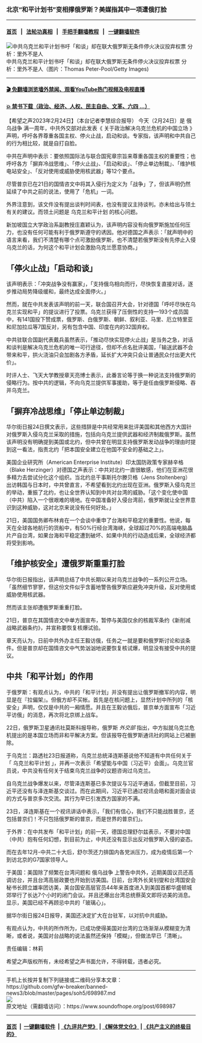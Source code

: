 ### 北京“和平计划书”变相撑俄罗斯？美媒指其中一项遭俄打脸
------------------------

#### [首页](https://github.com/gfw-breaker/banned-news3/blob/master/README.md) &nbsp;&nbsp;|&nbsp;&nbsp; [法轮功真相](https://github.com/begood0513/basic/blob/master/README.md)  &nbsp;&nbsp;|&nbsp;&nbsp; [手把手翻墙教程](https://github.com/gfw-breaker/guides/wiki)  &nbsp;&nbsp;|&nbsp;&nbsp; [一键翻墙软件](https://github.com/gfw-breaker/nogfw/blob/master/README.md)  



<div><img alt="中共乌克兰和平计划书吁「和谈」却在联大俄罗斯无条件停火决议投弃权票 分析：里外不是人" src="https://img.soundofhope.org/2022-08/gettyimages-871865938-1660865245249.jpg"/>
<br/><figcaption class="caption">
 中共乌克兰和平计划书吁「和谈」却在联大俄罗斯无条件停火决议投弃权票 分析：里外不是人（图片：Thomas Peter-Pool/Getty Images)
</figcaption></div><hr/>

#### [ 🎬  免翻墙浏览墙外禁闻、观看YouTube热门视频及电视直播](https://github.com/gfw-breaker/HelloWorld)

#### [ 💥  禁书下载（政治、经济、人权、民主自由、文革、六四 ...）](https://github.com/gfw-breaker/books/blob/master/README.md)

<div><div class="Content__Wrapper sc-1bvya0-0 elmmKw article_body" data-checkusr="" itemprop="articleBody">
 <div id="post_place_1">
 </div>
 <p class="meta-top">
  <span class="meta">
   【希望之声2023年2月24日】（本台记者李慧综合报导）
  </span>
  今天（2月24日）是
  <ok href="/term/685654">
   俄乌战争
  </ok>
  满一周年，中共外交部对此发表《
  <ok href="/term/842528">
   关于政治解决乌克兰危机的中国立场
  </ok>
  》声明，呼吁各界尊重各国主权、停火止战，启动和谈。专家指，该声明和中共自己的行为相比较，就是自打自脸。
 </p>
 <p>
  中共在声明中表示：要依照国际法与联合国宪章宗旨来尊重各国主权的重要性；也呼吁各方「摒弃冷战思维」、「停火止战」、「启动和谈」、「停止单边制裁」、「维护核电站安全」、「反对使用或威胁使用核武器」等12个要点。
 </p>
 <p>
  尽管普京已在21日的国情咨文中将其入侵行为定义为「战争」了，但该声明仍然延续了中共之前的说法，使用了「危机」一词。
 </p>
 <p>
  外界注意到，该文件没有提出谈判时间表，也没有提议主持谈判。亦未给出与领土有关的建议。而领土问题是
  <ok href="/term/842531">
   乌克兰和平计划
  </ok>
  的核心问题。
 </p>
 <p>
  新加坡国立大学政治系副教授庄嘉颖认为，该声明内容没有向俄罗斯施加任何压力，也没有任何可能有利于俄罗斯遵守的诱因。他对德国之声表示：「就声明中的语言来看，我们不清楚有哪个点可激励俄罗斯，也不清楚若俄罗斯没有先停止入侵乌克兰的话，为何这个和平计划会激励乌克兰愿意协商。」
 </p>
 <h2>
  <strong>
   「停火止战」「启动和谈」
  </strong>
 </h2>
 <p>
  该声明表示：「冲突战争没有赢家」，「支持俄乌相向而行，尽快恢复直接对话，逐步推动局势降级缓和，最终达成全面停火。」
 </p>
 <p>
  然而，就在中共发表该声明的前一天，联合国召开大会，针对德国「呼吁尽快在乌克兰实现和平」的提议进行了投票。乌克兰获得了压倒性的支持—193个成员国中，有141国投下赞成票，俄罗斯、白俄罗斯、朝鲜、叙利亚、马里、厄立特里亚和尼加拉瓜等7国反对，另有包含中国、印度在内的32国弃权。
 </p>
 <p>
  中共驻联合国副代表戴兵虽然表示，「推动尽快实现停火止战」是当务之急，对话和谈判是解决乌克兰危机的唯一可行途径，但却不点名批评美国，「输送武器不会带来和平，拱火浇油只会加剧各方矛盾，延长扩大冲突只会让普通民众付出更大代价」。
 </p>
 <p>
  时评人士、飞天大学教授章天亮博士表示，此番言论等于换一种说法支持俄罗斯的侵略行为。按中共的逻辑，不向乌克兰提供军事援助，等于是任由俄罗斯侵略、吞并乌克兰。
 </p>
 <h2>
  <strong>
   「摒弃冷战思维」「停止单边制裁」
  </strong>
 </h2>
 <p>
  华尔街日报24日撰文表示，这些措辞是中共经常用来批评美国和其他西方大国针对俄罗斯入侵乌克兰采取的措施，包括向乌克兰提供武器和经济制裁俄罗斯。虽然该声明没有明确提到美国或北约，但中共曾在明显支持俄罗斯发动战争的理由时提到这一看法，指责北约「把本国安全建立在他国不安全的基础之上」。
 </p>
 <p>
  美国企业研究所（American Enterprise Institute）印太国防政策专家赫辛格（Blake Herzinger）对德国之声表示：中共对北约一直很敏感，他们在亚洲花很多精力去尝试分化这个组织。当北约总干事斯托尔滕贝格（Jens Stoltenberg）出访韩国与日本时，中共曾直言，不希望看到北约出现在亚洲。俄罗斯入侵乌克兰的举动，重振了北约，也让全世界认知到中共对台湾的威胁。「这个变化使中国（中共）陷入一个很艰难的境地。在中国准备好入侵台湾前，俄罗斯就让全世界意识到这种威胁，这对北京来说没有任何好处。」
 </p>
 <p>
  21日，美国国务卿布林肯在一个会谈中重申了台海和平稳定的重要性。他说，每天在全球各地航行的货船中，有50%行经台湾海峡，全球超过70%的高端电脑晶片产自台湾，如果台海和平稳定遭到破坏、如果中共的行动造成后果，全球经济都将受到影响。
 </p>
 <h2>
  <strong>
   「维护核安全」遭俄罗斯重重打脸
  </strong>
 </h2>
 <p>
  华尔街日报指出，该声明总结了中共长期以来对乌克兰战争的一系列公开立场。「虽然细节寥寥，但这份文件似乎含蓄地警告俄罗斯应避免冲突升级，反对使用或威胁使用核武器。
 </p>
 <p>
  然而该主张却遭俄罗斯重重打脸。
 </p>
 <p>
  21日，普京在其国情咨文中单方面宣布，暂停与美国仅余的核裁军条约《新削减战略武器条约》，并宣称要恢复核爆试验。
 </p>
 <p>
  章天亮认为，日前中共外办主任王毅访俄，任务之一就是要和俄罗斯讨论和谈条件。但是普京却在国情咨文中气势汹汹地说要恢复核试爆，明显没有接受中共的提议。
 </p>
 <h2>
  <strong>
   中共「和平计划」的作用
  </strong>
 </h2>
 <p>
  于俄罗斯：有观点认为，中共的「和平计划」并没有提出让俄罗斯撤军的内容，明显是在『拉偏架』。但俄方却不买帐。首先是在核问题上，显然计划中所列的「核安全」声明，仅仅是中共的一厢情愿。并且在王毅访俄后，普京单方面宣布「习近平访俄」的消息，再次将北京绑上战车。
 </p>
 <p>
  22日，俄罗斯卫星通讯社莫斯科报导称，俄罗斯
  <em>
   外交部
  </em>
  指出，中方拟就乌克兰危机提出的是本国立场而非和平解决方案。但该报导在俄罗斯通讯社的网站上已被删除。
 </p>
 <p>
  于乌克兰：路透社23日报道称，乌克兰总统泽连斯基说他不知道有中共任何关于「
  <ok href="/term/842531">
   乌克兰和平计划
  </ok>
  」，并再一次表示「希望能与中国（习近平）会面」。乌克兰官员说，中共没有任何关于结束乌克兰战争的议题咨询过乌克兰。
 </p>
 <p>
  自乌克兰战争爆发以来，尽管泽连斯基已多次提议与习近平通话，但截至目前，习近平还没有与泽连斯基交谈过。而在此期间，习近平已通过视讯会晤和面对面会谈的方式与普京多次交流。其行为早已引发西方国家的不满。
 </p>
 <p>
  23日，泽连斯基在一个视讯讲话中表示，「我们有信心，我们不只能战胜普京，还包括普京们！不只包括俄罗斯的普京，而是世界的普京们」。
 </p>
 <p>
  于外界：在中共发布「和平计划」的前一天，德国总理舒尔兹表示，不要对中国（中共）抱有任何幻想，到目前为止，中共还没有显示出反对俄罗斯入侵的姿态。
 </p>
 <p>
  而在去年12月-中共二十大后，舒尔茨还力排国内各党派压力，成为疫情后第一个到访北京的G7国家领导人。
 </p>
 <p>
  于美国：美国除了频繁在台湾问题和
  <ok href="/term/685654">
   俄乌战争
  </ok>
  上警告中共外，近期美国议员还高调访台，并且台湾高层政要也开始到访美国。日前，台湾外长吴钊燮和台湾国安会秘书长顾立雄率团访美，美台国安高层官员44年来首度进入到美国首都华盛顿城郊举行了长达7个小时的闭门会议。并且还爆出台湾总统蔡英文即将访美的消息。显示，美国已经不再顾忌中共的「玻璃心」。
 </p>
 <p>
  据华尔街日报24日报导，美国还决定扩大在台驻军，以对抗中共威胁。
 </p>
 <p>
  有观点认为，中共的所作所为，已成功使得美国对台湾的立场渐渐从模糊变为清晰，或者说，美国对台战略的说法虽然还保持「模糊」，但做法早已「清晰」。
 </p>
 <p class="meta-btm">
  责任编辑：林莉
 </p>
 <p class="meta-btm">
  希望之声版权所有，未经希望之声书面允许，不得转载，违者必究。
 </p>
</div>
</div>
<hr/>
手机上长按并复制下列链接或二维码分享本文章：<br/>
https://github.com/gfw-breaker/banned-news3/blob/master/pages/soh5/698987.md <br/>
<a href='https://github.com/gfw-breaker/banned-news3/blob/master/pages/soh5/698987.md'><img src='https://github.com/gfw-breaker/banned-news3/blob/master/pages/soh5/698987.md.png'/></a> <br/>
原文地址（需翻墙访问）：https://www.soundofhope.org/post/698987


------------------------
#### [首页](https://github.com/gfw-breaker/banned-news3/blob/master/README.md) &nbsp;|&nbsp; [一键翻墙软件](https://github.com/gfw-breaker/nogfw/blob/master/README.md) &nbsp;| [《九评共产党》](https://github.com/gfw-breaker/9ping.md/blob/master/README.md#九评之一评共产党是什么) | [《解体党文化》](https://github.com/gfw-breaker/jtdwh.md/blob/master/README.md) | [《共产主义的终极目的》](https://github.com/gfw-breaker/gczydzjmd.md/blob/master/README.md)


<img src='http://gfw-breaker.win/banned-news3/pages/soh5/698987.md' width='0px' height='0px'/>